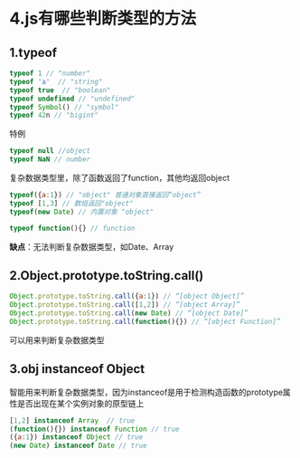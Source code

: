 # 4.js有哪些判断类型的方法
## 1.typeof
```js
typeof 1 // "number" 
typeof 'a'  // "string"
typeof true  // "boolean"
typeof undefined // "undefined"
typeof Symbol() // "symbol"
typeof 42n // "bigint"
```
特例
```js
typeof null //object
typeof NaN // number
```
复杂数据类型里，除了函数返回了function，其他均返回object
```js
typeof({a:1}) // "object" 普通对象直接返回“object”
typeof [1,3] // 数组返回"object"
typeof(new Date) // 内置对象 "object"
```
```js
typeof function(){} // function
```

**缺点**：无法判断复杂数据类型，如Date、Array

## 2.Object.prototype.toString.call()

```js
Object.prototype.toString.call({a:1}) // “[object Object]”
Object.prototype.toString.call([1,2]) // “[object Array]”
Object.prototype.toString.call(new Date) // “[object Date]”
Object.prototype.toString.call(function(){}) // “[object Function]”
```
可以用来判断复杂数据类型

## 3.obj instanceof Object
智能用来判断复杂数据类型，因为instanceof是用于检测构造函数的prototype属性是否出现在某个实例对象的原型链上

```js
[1,2] instanceof Array  // true
(function(){}) instanceof Function // true
({a:1}) instanceof Object // true
(new Date) instanceof Date // true
```